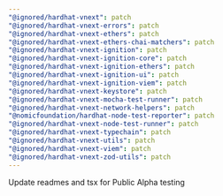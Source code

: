 ```yaml
---
"@ignored/hardhat-vnext": patch
"@ignored/hardhat-vnext-errors": patch
"@ignored/hardhat-vnext-ethers": patch
"@ignored/hardhat-vnext-ethers-chai-matchers": patch
"@ignored/hardhat-vnext-ignition": patch
"@ignored/hardhat-vnext-ignition-core": patch
"@ignored/hardhat-vnext-ignition-ethers": patch
"@ignored/hardhat-vnext-ignition-ui": patch
"@ignored/hardhat-vnext-ignition-viem": patch
"@ignored/hardhat-vnext-keystore": patch
"@ignored/hardhat-vnext-mocha-test-runner": patch
"@ignored/hardhat-vnext-network-helpers": patch
"@nomicfoundation/hardhat-node-test-reporter": patch
"@ignored/hardhat-vnext-node-test-runner": patch
"@ignored/hardhat-vnext-typechain": patch
"@ignored/hardhat-vnext-utils": patch
"@ignored/hardhat-vnext-viem": patch
"@ignored/hardhat-vnext-zod-utils": patch
---
```


Update readmes and tsx for Public Alpha testing
